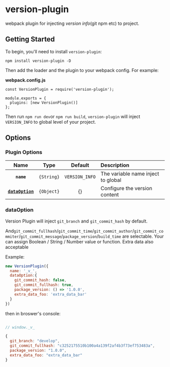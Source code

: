 # version-plugin

webpack plugin for injecting *version info*(git npm etc) to project.

## Getting Started

To begin, you'll need to install `version-plugin`:

```
npm install version-plugin -D
```

Then add the loader and the plugin to your webpack config. For example:

**webpack.config.js**
```
const VersionPlugin = require('version-plugin');

module.exports = {
  plugins: [new VersionPlugin()]
};
```

Then run `npm run dev`or `npm run build`, `version-plugin` will inject `VERSION_INFO` to global level of your project.

## Options

### Plugin Options

|              Name             |     Type    |                Default                |                       Description               |
| :---------------------------: | :---------: | :-----------------------------------: | :---------------------------------------------- |
|        **`name`**             | `{String}`  |             `VERSION_INFO`            | The variable name inject to global              |
|**[`dataOption`](#dataOption)**| `{Object}`  |                  {}                   | Configure the version content                   |


### dataOption

Version Plugin will inject `git_branch` and `git_commit_hash` by default. 

And`git_commit_fullhash`/`git_commit_time`/`git_commit_author`/`git_commit_commiter`/`git_commit_message`/`package_version`/`build_time` are selectable. Your can assign Boolean / String / Number value or function. Extra data also acceptable

Example:

```js
new VersionPlugin({
  name: '_v_',
  dataOption:{
    git_commit_hash: false,
    git_commit_fullhash: true,
    package_version: () => '1.0.0',
    extra_data_foo: 'extra_data_bar'
  }
})
```

then in broswer's console:

```js

// window._v_

{
  git_branch: "develop",
  git_commit_fullhash: "c3252175510b100a4a139f2af4b3f73ef753483a",
  package_version: "1.0.0", 
  extra_data_foo: "extra_data_bar"
}
```